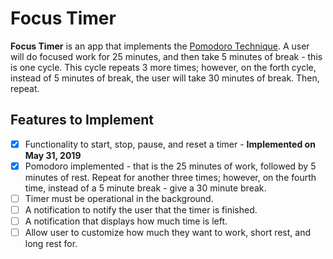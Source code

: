 # Focus Timer

**Focus Timer** is an app that implements the [Pomodoro Technique](https://en.wikipedia.org/wiki/Pomodoro_Technique).
A user will do focused work for 25 minutes, and then take 5 minutes of break - this is one cycle. This cycle repeats
3 more times; however, on the forth cycle, instead of 5 minutes of break, the user will
take 30 minutes of break. Then, repeat.

## Features to Implement

- [x] Functionality to start, stop, pause, and reset a timer - **Implemented on May 31, 2019**
- [x] Pomodoro implemented - that is the 25 minutes of work, followed by 5 minutes of rest. Repeat for another three times; however, on the fourth time, instead of a 5 minute break - give a 30 minute break.
- [ ] Timer must be operational in the background.
- [ ] A notification to notify the user that the timer is finished.
- [ ] A notification that displays how much time is left.
- [ ] Allow user to customize how much they want to work, short rest, and long rest for.
